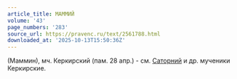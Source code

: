 ```yaml
---
article_title: МАММИЙ
volume: '43'
page_numbers: '283'
source_url: https://pravenc.ru/text/2561788.html
downloaded_at: '2025-10-13T15:50:36Z'
---
```


(Маммин), мч. Керкирский (пам. 28 апр.) - см. [Саторний](https://pravenc.ru/text/Саторний.html) и др. мученики Керкирские.
